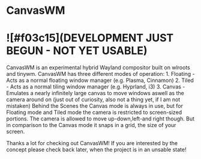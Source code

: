 # CanvasWM

# ![#f03c15](DEVELOPMENT JUST BEGUN - NOT YET USABLE)

CanvasWM is an experimental hybrid Wayland compositor built on wlroots and tinywm. CanvasWM has three different modes of operation:
    1. Floating - Acts as a normal floating window manager (e.g. Plasma, Cinnamon)
    2. Tiled - Acts as a normal tiling window manager (e.g. Hyprland, i3)
    3. Canvas - Emulates a nearly infinitely large canvas to move windows aswell as the camera around on (just out of curiosity, also not a thing yet, if I am not mistaken)
Behind the Scenes the Canvas mode is always in use, but for Floating mode and Tiled mode the camera is restricted to screen-sized portions. The camera is allowed to move up-down,left-and right though. But in comparison to the Canvas mode it snaps in a grid, the size of your screen.

Thanks a lot for checking out CanvasWM! If you are interested by the concept please check back later, when the project is in an unsable state!
